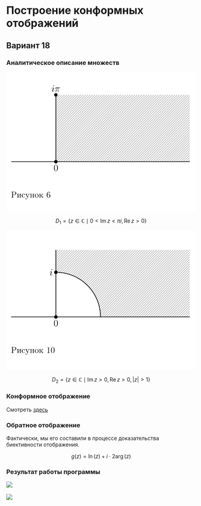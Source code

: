 # Построение конформных отображений

## Вариант 18

### Аналитическое описание множеств

![](assets/pic6.png)

$$D_1 = \{z \in \mathbb{C} \mid 0 < \operatorname{Im} z < \pi i, \operatorname{Re} z > 0\}$$

![](assets/pic10.png)

$$D_2 = \{z \in \mathbb{C} \mid \operatorname{Im} z > 0, \operatorname{Re} z > 0, |z| > 1\}$$

### Конформное отображение

Смотреть [здесь](assets/tfkp_lab2_mapping.pdf)

### Обратное отображение

Фактически, мы его составили в процессе доказательства биективности отображения.

$$g(z) = \ln(z) + i \cdot 2\arg(z)$$

### Результат работы программы

![](out/pic1.png)

![](out/pic2.png)